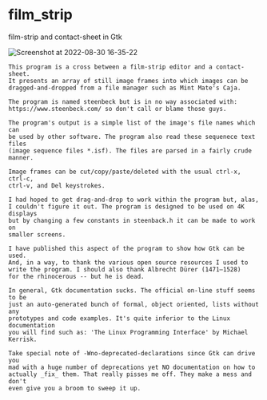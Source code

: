 # film_strip
film-strip and contact-sheet in Gtk

![Screenshot at 2022-08-30 16-35-22](https://user-images.githubusercontent.com/10423377/187561887-13458f1c-ee2c-4194-9e98-9cd60981511b.png)

	This program is a cross between a film-strip editor and a contact-sheet.
	It presents an array of still image frames into which images can be
	dragged-and-dropped from a file manager such as Mint Mate's Caja.

	The program is named steenbeck but is in no way associated with:
	https://www.steenbeck.com/ so don't call or blame those guys.

	The program's output is a simple list of the image's file names which can
	be used by other software. The program also read these sequenece text files
	(image sequence files *.isf). The files are parsed in a fairly crude manner.

	Image frames can be cut/copy/paste/deleted with the usual ctrl-x, ctrl-c,
	ctrl-v, and Del keystrokes.

	I had hoped to get drag-and-drop to work within the program but, alas,
	I couldn't figure it out. The program is designed to be used on 4K displays
	but by changing a few constants in steenback.h it can be made to work on
	smaller screens.
	
	I have published this aspect of the program to show how Gtk can be used.
	And, in a way, to thank the various open source resources I used to
	write the program. I should also thank Albrecht Dürer (1471–1528)
	for the rhinocerous -- but he is dead.

	In general, Gtk documentation sucks. The official on-line stuff seems to be
	just an auto-generated bunch of formal, object oriented, lists without any
	prototypes and code examples. It's quite inferior to the Linux documentation
	you will find such as: 'The Linux Programming Interface' by Michael Kerrisk.
	
	Take special note of -Wno-deprecated-declarations since Gtk can drive you
	mad with a huge number of deprecations yet NO documentation on how to
	actually _fix_ them. That really pisses me off. They make a mess and don't
	even give you a broom to sweep it up.

